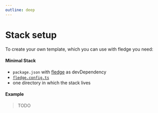 ```yaml
---
outline: deep
---
```


# Stack setup

To create your own template, which you can use with fledge you need:

#### Minimal Stack

- `package.json` with [fledge](https://www.npmjs.com/package/fledge) as devDependency
- [`fledge.config.ts`](/config/)
- one directory in which the stack lives

#### Example

> TODO
